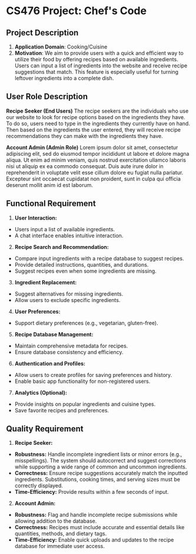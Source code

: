 # CS476 Project: Chef's Code

## Project Description
  1. **Application Domain**: Cooking/Cuisine
  2. **Motivation**: We aim to provide users with a quick and efficient way to utilize their food by offering recipes based on available ingredients. Users can input a list of ingredients into the website and receive recipe suggestions that match. This feature is especially useful for turning leftover ingredients into a complete dish.

## User Role Description
**Recipe Seeker (End Users)**
The recipe seekers are the individuals who use our website to look for recipe options based on the ingredients they have. To do so, users need to type in the ingredients they currently have on hand. Then based on the ingredients the user entered, they will receive recipe recommendations they can make with the ingredients they have.

**Account Admin (Admin Role)**
Lorem ipsum dolor sit amet, consectetur adipiscing elit, sed do eiusmod tempor incididunt ut labore et dolore magna aliqua. Ut enim ad minim veniam, quis nostrud exercitation ullamco laboris nisi ut aliquip ex ea commodo consequat. Duis aute irure dolor in reprehenderit in voluptate velit esse cillum dolore eu fugiat nulla pariatur. Excepteur sint occaecat cupidatat non proident, sunt in culpa qui officia deserunt mollit anim id est laborum.

## Functional Requirement
1. **User Interaction:**
  - Users input a list of available ingredients.
  - A chat interface enables intuitive interaction.
2. **Recipe Search and Recommendation:**
  - Compare input ingredients with a recipe database to suggest recipes.
  - Provide detailed instructions, quantities, and durations.
  - Suggest recipes even when some ingredients are missing.
3. **Ingredient Replacement:**
  - Suggest alternatives for missing ingredients.
  - Allow users to exclude specific ingredients.
4. **User Preferences:**
  - Support dietary preferences (e.g., vegetarian, gluten-free).
5. **Recipe Database Management:**
  - Maintain comprehensive metadata for recipes.
  - Ensure database consistency and efficiency.
6. **Authentication and Profiles:**
  - Allow users to create profiles for saving preferences and history.
  - Enable basic app functionality for non-registered users.
7. **Analytics (Optional):**
  - Provide insights on popular ingredients and cuisine types.
  - Save favorite recipes and preferences.

## Quality Requirement
1. **Recipe Seeker:**
  - **Robustness:** Handle incomplete ingredient lists or minor errors (e.g., misspellings). The system should autocorrect and suggest corrections while supporting a wide range of common and uncommon ingredients.
  - **Correctness:** Ensure recipe suggestions accurately match the inputted ingredients. Substitutions, cooking times, and serving sizes must be correctly displayed.
  - **Time-Efficiency:** Provide results within a few seconds of input.

2. **Account Admin:**
  - **Robustness:** Flag and handle incomplete recipe submissions while allowing addition to the database. 
  - **Correctness:** Recipes must include accurate and essential details like quantities, methods, and dietary tags.
  - **Time-Efficiency:** Enable quick uploads and updates to the recipe database for immediate user access.